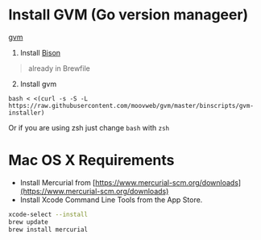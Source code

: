 # Install GVM (Go version manageer)
[gvm](https://github.com/moovweb/gvm)
1. Install [Bison](https://www.gnu.org/software/bison/)
> already in Brewfile

2. Install gvm
```
bash < <(curl -s -S -L https://raw.githubusercontent.com/moovweb/gvm/master/binscripts/gvm-installer)
```
Or if you are using zsh just change `bash` with `zsh`

# Mac OS X Requirements
- Install Mercurial from [https://www.mercurial-scm.org/downloads](https://www.mercurial-scm.org/downloads)
- Install Xcode Command Line Tools from the App Store.
```bash
xcode-select --install
brew update
brew install mercurial
```
